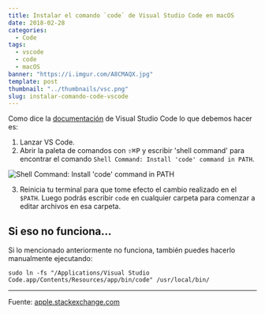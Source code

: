 ```yaml
---
title: Instalar el comando `code` de Visual Studio Code en macOS
date: 2018-02-28
categories:
  - Code
tags:
  - vscode
  - code
  - macOS
banner: "https://i.imgur.com/A8CMAQX.jpg"
template: post
thumbnail: "../thumbnails/vsc.png"
slug: instalar-comando-code-vscode
---
```


Como dice la [documentación](https://code.visualstudio.com/docs/setup/mac) de Visual Studio Code lo que debemos hacer es:

1.  Lanzar VS Code.
2.  Abrir la paleta de comandos con <kbd>⇧⌘P</kbd> y escribir 'shell command' para encontrar el comando `Shell Command: Install 'code' command in PATH`.

![Shell Command: Install 'code' command in PATH](https://i.imgur.com/CFGqnSp.gif)

3.  Reinicia tu terminal para que tome efecto el cambio realizado en el `$PATH`. Luego podrás escribir `code` en cualquier carpeta para comenzar a editar archivos en esa carpeta.

## Si eso no funciona...

Si lo mencionado anteriormente no funciona, también puedes hacerlo manualmente ejecutando:

```
sudo ln -fs "/Applications/Visual Studio Code.app/Contents/Resources/app/bin/code" /usr/local/bin/
```

---

Fuente: [apple.stackexchange.com](https://apple.stackexchange.com/questions/294176/how-to-install-visual-studio-codes-code-command-permanently)
